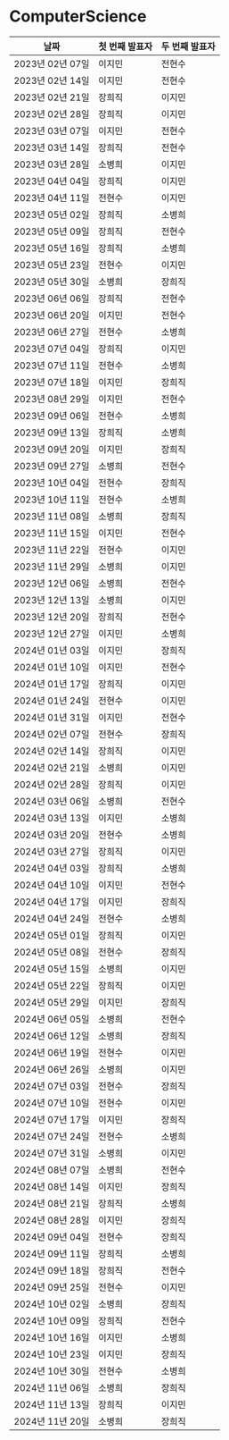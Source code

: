 # ComputerScience

| 날짜            | 첫 번째 발표자 | 두 번째 발표자 |
|---------------|----------|----------|
| 2023년 02년 07일 | 이지민      | 전현수      |
| 2023년 02년 14일 | 이지민      | 전현수      |
| 2023년 02년 21일 | 장희직      | 이지민      |
| 2023년 02년 28일 | 장희직      | 이지민      |
| 2023년 03년 07일 | 이지민      | 전현수      |
| 2023년 03년 14일 | 장희직      | 전현수      |
| 2023년 03년 28일 | 소병희      | 이지민      |
| 2023년 04년 04일 | 장희직      | 이지민      |
| 2023년 04년 11일 | 전현수      | 이지민      |
| 2023년 05년 02일 | 장희직      | 소병희      |
| 2023년 05년 09일 | 장희직      | 전현수      |
| 2023년 05년 16일 | 장희직      | 소병희      |
| 2023년 05년 23일 | 전현수      | 이지민      |
| 2023년 05년 30일 | 소병희      | 장희직      |
| 2023년 06년 06일 | 장희직      | 전현수      |
| 2023년 06년 20일 | 이지민      | 전현수      |
| 2023년 06년 27일 | 전현수      | 소병희      |
| 2023년 07년 04일 | 장희직      | 이지민      |
| 2023년 07년 11일 | 전현수      | 소병희      |
| 2023년 07년 18일 | 이지민      | 장희직      |
| 2023년 08년 29일 | 이지민      | 전현수      |
| 2023년 09년 06일 | 전현수      | 소병희      |
| 2023년 09년 13일 | 장희직      | 소병희      |
| 2023년 09년 20일 | 이지민      | 장희직      |
| 2023년 09년 27일 | 소병희      | 전현수      |
| 2023년 10년 04일 | 전현수      | 장희직      |
| 2023년 10년 11일 | 전현수      | 소병희      |
| 2023년 11년 08일 | 소병희      | 장희직      |
| 2023년 11년 15일 | 이지민      | 전현수      |
| 2023년 11년 22일 | 전현수      | 이지민      |
| 2023년 11년 29일 | 소병희      | 이지민      |
| 2023년 12년 06일 | 소병희      | 전현수      |
| 2023년 12년 13일 | 소병희      | 이지민      |
| 2023년 12년 20일 | 장희직      | 전현수      |
| 2023년 12년 27일 | 이지민      | 소병희      |
| 2024년 01년 03일 | 이지민      | 장희직      |
| 2024년 01년 10일 | 이지민      | 전현수      |
| 2024년 01년 17일 | 장희직      | 이지민      |
| 2024년 01년 24일 | 전현수      | 이지민      |
| 2024년 01년 31일 | 이지민      | 전현수      |
| 2024년 02년 07일 | 전현수      | 장희직      |
| 2024년 02년 14일 | 장희직      | 이지민      |
| 2024년 02년 21일 | 소병희      | 이지민      |
| 2024년 02년 28일 | 장희직      | 이지민      |
| 2024년 03년 06일 | 소병희      | 전현수      |
| 2024년 03년 13일 | 이지민      | 소병희      |
| 2024년 03년 20일 | 전현수      | 소병희      |
| 2024년 03년 27일 | 장희직      | 이지민      |
| 2024년 04년 03일 | 장희직      | 소병희      |
| 2024년 04년 10일 | 이지민      | 전현수      |
| 2024년 04년 17일 | 이지민      | 장희직      |
| 2024년 04년 24일 | 전현수      | 소병희      |
| 2024년 05년 01일 | 장희직      | 이지민      |
| 2024년 05년 08일 | 전현수      | 장희직      |
| 2024년 05년 15일 | 소병희      | 이지민      |
| 2024년 05년 22일 | 장희직      | 이지민      |
| 2024년 05년 29일 | 이지민      | 장희직      |
| 2024년 06년 05일 | 소병희      | 전현수      |
| 2024년 06년 12일 | 소병희      | 장희직      |
| 2024년 06년 19일 | 전현수      | 이지민      |
| 2024년 06년 26일 | 소병희      | 이지민      |
| 2024년 07년 03일 | 전현수      | 장희직      |
| 2024년 07년 10일 | 전현수      | 이지민      |
| 2024년 07년 17일 | 이지민      | 장희직      |
| 2024년 07년 24일 | 전현수      | 소병희      |
| 2024년 07년 31일 | 소병희      | 이지민      |
| 2024년 08년 07일 | 소병희      | 전현수      |
| 2024년 08년 14일 | 이지민      | 장희직      |
| 2024년 08년 21일 | 장희직      | 소병희      |
| 2024년 08년 28일 | 이지민      | 장희직      |
| 2024년 09년 04일 | 전현수      | 장희직      |
| 2024년 09년 11일 | 장희직      | 소병희      |
| 2024년 09년 18일 | 장희직      | 전현수      |
| 2024년 09년 25일 | 전현수      | 이지민      |
| 2024년 10년 02일 | 소병희      | 장희직      |
| 2024년 10년 09일 | 장희직      | 전현수      |
| 2024년 10년 16일 | 이지민      | 소병희      |
| 2024년 10년 23일 | 이지민      | 장희직      |
| 2024년 10년 30일 | 전현수      | 소병희      |
| 2024년 11년 06일 | 소병희      | 장희직      |
| 2024년 11년 13일 | 장희직      | 이지민      |
| 2024년 11년 20일 | 소병희      | 장희직      |
